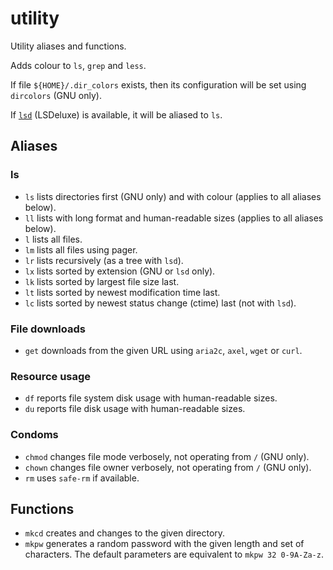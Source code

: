 utility
=======

Utility aliases and functions.

Adds colour to `ls`, `grep` and `less`.

If file `${HOME}/.dir_colors` exists, then its configuration will be set using
`dircolors` (GNU only).

If [`lsd`] (LSDeluxe) is available, it will be aliased to `ls`.

Aliases
-------

### ls

  * `ls` lists directories first (GNU only) and with colour (applies to all aliases below).
  * `ll` lists with long format and human-readable sizes (applies to all aliases below).
  * `l`  lists all files.
  * `lm` lists all files using pager.
  * `lr` lists recursively (as a tree with `lsd`).
  * `lx` lists sorted by extension (GNU or `lsd` only).
  * `lk` lists sorted by largest file size last.
  * `lt` lists sorted by newest modification time last.
  * `lc` lists sorted by newest status change (ctime) last (not with `lsd`).

### File downloads

  * `get` downloads from the given URL using `aria2c`, `axel`, `wget` or `curl`.

### Resource usage

  * `df` reports file system disk usage with human-readable sizes.
  * `du` reports file disk usage with human-readable sizes.

### Condoms

  * `chmod` changes file mode verbosely, not operating from `/` (GNU only).
  * `chown` changes file owner verbosely, not operating from `/` (GNU only).
  * `rm` uses `safe-rm` if available.

Functions
---------

  * `mkcd` creates and changes to the given directory.
  * `mkpw` generates a random password with the given length and set of characters.
    The default parameters are equivalent to `mkpw 32 0-9A-Za-z`.

[`lsd`]: https://github.com/lsd-rs/lsd

